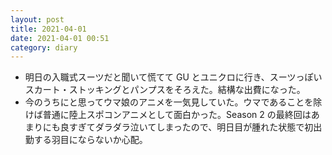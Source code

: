 ```yaml
---
layout: post
title: 2021-04-01
date: 2021-04-01 00:51
category: diary
---
```


- 明日の入職式スーツだと聞いて慌てて GU とユニクロに行き、スーツっぽいスカート・ストッキングとパンプスをそろえた。結構な出費になった。
- 今のうちにと思ってウマ娘のアニメを一気見していた。ウマであることを除けば普通に陸上スポコンアニメとして面白かった。Season 2 の最終回はあまりにも良すぎてダラダラ泣いてしまったので、明日目が腫れた状態で初出勤する羽目にならないか心配。
